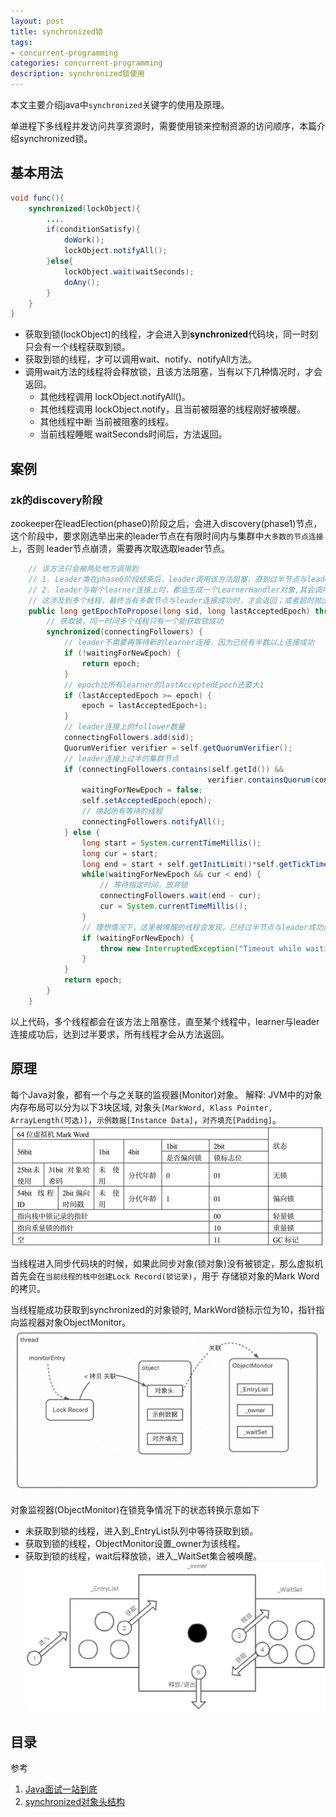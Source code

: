 ```yaml
---
layout: post
title: synchronized锁
tags:
- concurrent-programming
categories: concurrent-programming
description: synchronized锁使用
---
```


本文主要介绍java中`synchronized`关键字的使用及原理。

<!-- more -->
单进程下多线程并发访问共享资源时，需要使用锁来控制资源的访问顺序，本篇介绍synchronized锁。

## 基本用法

```java
void func(){
    synchronized(lockObject){
        ....
        if(conditionSatisfy){
            doWork();
            lockObject.notifyAll();
        }else{
            lockObject.wait(waitSeconds);
            doAny();
        }
    }
}
```


- 获取到锁(lockObject)的线程，才会进入到**synchronized**代码块，同一时刻只会有一个线程获取到锁。
- 获取到锁的线程，才可以调用wait、notify、notifyAll方法。
- 调用wait方法的线程将会释放锁，且该方法阻塞，当有以下几种情况时，才会返回。
  - 其他线程调用 lockObject.notifyAll()。
  - 其他线程调用 lockObject.notify，且当前被阻塞的线程刚好被唤醒。
  - 其他线程中断 当前被阻塞的线程。
  - 当前线程睡眠 waitSeconds时间后，方法返回。

## 案例

### zk的discovery阶段

zookeeper在leadElection(phase0)阶段之后，会进入discovery(phase1)节点，这个阶段中，要求刚选举出来的leader节点在有限时间内与集群中`大多数的节点连接上`，否则
leader节点崩溃，需要再次取选取leader节点。
```java
    // 该方法只会被两处地方调用到
    // 1. Leader类在phase0阶段结束后，leader调用该方法阻塞，直到过半节点与leader连接上才会返回
    // 2. leader与每个learner连接上时，都会生成一个LearnerHandler对象,其会调用leader.getEpochToPropose方法
    // 这涉及到多个线程，最终当有多数节点与leader连接成功时，才会返回；或者超时抛出异常
    public long getEpochToPropose(long sid, long lastAcceptedEpoch) throws InterruptedException, IOException {
        // 获取锁，同一时间多个线程只有一个能获取锁成功
        synchronized(connectingFollowers) {
            // leader不需要再等待新的learner连接，因为已经有半数以上连接成功
            if (!waitingForNewEpoch) {
                return epoch;
            }
            // epoch比所有learner的lastAcceptedEpoch还要大1
            if (lastAcceptedEpoch >= epoch) {
                epoch = lastAcceptedEpoch+1;
            }
            // leader连接上的follower数量
            connectingFollowers.add(sid);
            QuorumVerifier verifier = self.getQuorumVerifier();
            // leader连接上过半的集群节点
            if (connectingFollowers.contains(self.getId()) && 
                                            verifier.containsQuorum(connectingFollowers)) {
                waitingForNewEpoch = false;
                self.setAcceptedEpoch(epoch);
                // 唤起所有等待的线程
                connectingFollowers.notifyAll();
            } else {
                long start = System.currentTimeMillis();
                long cur = start;
                long end = start + self.getInitLimit()*self.getTickTime();
                while(waitingForNewEpoch && cur < end) {
                    // 等待指定时间，放弃锁
                    connectingFollowers.wait(end - cur);
                    cur = System.currentTimeMillis();
                }
                // 理想情况下，这里被唤醒的线程会发现，已经过半节点与leader成功连接上
                if (waitingForNewEpoch) {
                    throw new InterruptedException("Timeout while waiting for epoch from quorum");        
                }
            }
            return epoch;
        }
    }
```
以上代码，多个线程都会在该方法上阻塞住，直至某个线程中，learner与leader连接成功后，达到过半要求，所有线程才会从方法返回。

## 原理
每个Java对象，都有一个与之关联的监视器(Monitor)对象。
解释: JVM中的对象内存布局可以分为以下3块区域, 对象头`[MarkWord, Klass Pointer, ArrayLength(可选)]`，`示例数据[Instance Data]`，`对齐填充[Padding]`。
<img src="/assets/img/synchronized-markword.png" width="500"/>

当线程进入同步代码块的时候，如果此同步对象(锁对象)没有被锁定，那么虚拟机首先会在`当前线程的栈中创建Lock Record(锁记录)`，用于
存储锁对象的Mark Word的拷贝。

当线程能成功获取到synchronized的对象锁时, MarkWord锁标示位为10，指针指向监视器对象ObjectMonitor。
<img  src="/assets/img/synchronized-relation.png" width="500"/>

对象监视器(ObjectMonitor)在锁竞争情况下的状态转换示意如下
- 未获取到锁的线程，进入到_EntryList队列中等待获取到锁。
- 获取到锁的线程，ObjectMonitor设置_owner为该线程。
- 获取到锁的线程，wait后释放锁，进入_WaitSet集合被唤醒。
  <img alt="线程进入synchronized状态转换示意图" src="/assets/img/synchronized-state-transfer.png" width="500"/>

## 目录


参考

1. [Java面试一站到底]()
2. [synchronized对象头结构](https://www.cnblogs.com/xiaofuge/p/13895226.html)